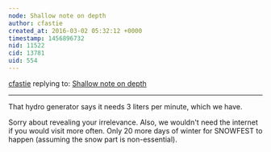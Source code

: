 ```yaml
---
node: Shallow note on depth
author: cfastie
created_at: 2016-03-02 05:32:12 +0000
timestamp: 1456896732
nid: 11522
cid: 13781
uid: 554
---
```




[cfastie](../profile/cfastie) replying to: [Shallow note on depth](../notes/donblair/01-14-2015/shallow-note-on-depth)

----
That hydro generator says it needs 3 liters per minute, which we have. 

Sorry about revealing your irrelevance. Also, we wouldn't need the internet if you would visit more often. Only 20 more days of winter for SNOWFEST to happen (assuming the snow part is non-essential).